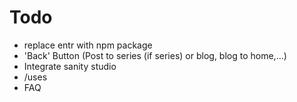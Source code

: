 # Todo

- replace entr with npm package
- 'Back' Button (Post to series (if series) or blog, blog to home,...)
- Integrate sanity studio
- /uses
- FAQ
